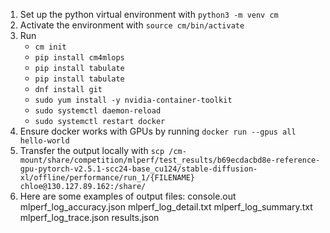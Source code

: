 1. Set up the python virtual environment with `python3 -m venv cm`
2. Activate the environment with `source cm/bin/activate`
3. Run
    - `cm init`
    - `pip install cm4mlops`
    - `pip install tabulate`
    - `pip install tabulate`
    - `dnf install git`
    - `sudo yum install -y nvidia-container-toolkit`
    - `sudo systemctl daemon-reload`
    - `sudo systemctl restart docker`
4. Ensure docker works with GPUs by running `docker run --gpus all hello-world`
5. Transfer the output locally with `scp /cm-mount/share/competition/mlperf/test_results/b69ecdacbd8e-reference-gpu-pytorch-v2.5.1-scc24-base_cu124/stable-diffusion-xl/offline/performance/run_1/{FILENAME} chloe@130.127.89.162:/share/`
6. Here are some examples of output files: console.out  mlperf_log_accuracy.json  mlperf_log_detail.txt  mlperf_log_summary.txt  mlperf_log_trace.json  results.json